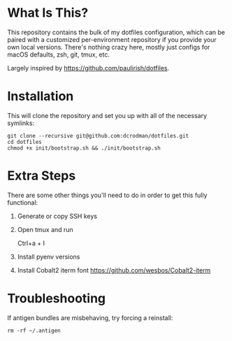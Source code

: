 What Is This?
============

This repository contains the bulk of my dotfiles configuration, which can be paired
with a customized per-environment repository if you provide your own local versions.
There's nothing crazy here, mostly just configs for macOS defaults, zsh, git, tmux, etc.

Largely inspired by https://github.com/paulirish/dotfiles.

Installation
============

This will clone the repository and set you up with all of the necessary symlinks:

    git clone --recursive git@github.com:dcrodman/dotfiles.git
    cd dotfiles
    chmod +x init/bootstrap.sh && ./init/bootstrap.sh
    
Extra Steps
============

There are some other things you'll need to do in order to get this fully functional:
1. Generate or copy SSH keys
1. Open tmux and run

    Ctrl+a + I

1. Install pyenv versions
1. Install Cobalt2 iterm font https://github.com/wesbos/Cobalt2-iterm

Troubleshooting
============

If antigen bundles are misbehaving, try forcing a reinstall:

    rm -rf ~/.antigen
